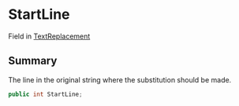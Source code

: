 # StartLine

Field in [TextReplacement](/api/csharp/yarn.compiler.upgrader.textreplacement.md)

## Summary


The line in the original string where the substitution should
be made.


```csharp
public int StartLine;
```

